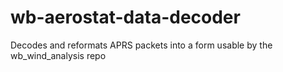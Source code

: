 # wb-aerostat-data-decoder
Decodes and reformats APRS packets into a form usable by the wb_wind_analysis repo
